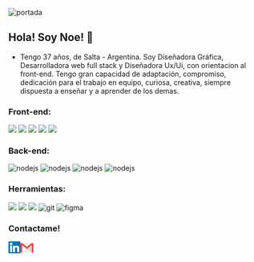 
![portada](https://user-images.githubusercontent.com/97459559/180097474-8ff71db6-a86a-4122-beee-f55b21d65e30.jpg)
## Hola! Soy Noe! 👋
- Tengo 37 años, de Salta - Argentina. Soy Diseñadora Gráfica, Desarrolladora web full stack y Diseñadora Ux/Ui, con orientacion al front-end. Tengo gran capacidad de adaptación, compromiso, dedicación para el trabajo en equipo, curiosa, creativa, siempre dispuesta a enseñar y a aprender de los demas.
### Front-end:
<a src="https://www.javascript.com/"><img src="https://img.icons8.com/color/48/000000/javascript.png"/></a>
<a src="https://www.w3schools.com/css/"><img src="https://img.icons8.com/color/48/000000/css3.png"/></a>
<a src="https://www.w3schools.com/html/"><img src="https://img.icons8.com/color/48/000000/html-5.png"/></a>
<a src="https://reactjs.org/"><img src="https://img.icons8.com/color/48/000000/react-native.png"/></a>
<a src="https://getbootstrap.com/"><img src="https://img.icons8.com/color/48/000000/bootstrap.png"/></a>
### Back-end:
<a src=""><img alt="nodejs" height="30" width="40" src="https://cdn.jsdelivr.net/gh/devicons/devicon/icons/nodejs/nodejs-original.svg"/></a>
<a src=""><img alt="nodejs" height="30" width="40" src="https://cdn.jsdelivr.net/gh/devicons/devicon/icons/express/express-original.svg"/></a>
<a src=""><img alt="nodejs" height="30" width="40" src="https://www.vectorlogo.zone/logos/sequelizejs/sequelizejs-icon.svg"/></a>
<a src=""><img alt="nodejs" height="30" width="40" src="https://www.vectorlogo.zone/logos/postgresql/postgresql-icon.svg"/></a>

### Herramientas:
<a src="https://visualstudio.microsoft.com/"><img src="https://img.icons8.com/color/48/000000/visual-studio.png"/></a>
<a src="https://www.npmjs.com/"><img src="https://img.icons8.com/color/48/000000/npm.png"/></a>
<a src="https://github.com/"><img src="https://img.icons8.com/color/48/000000/github--v1.png"/></a>
<a src=""><img alt="git" height="40" width="50" src="https://cdn.jsdelivr.net/gh/devicons/devicon/icons/git/git-original.svg"/></a>
<a src=""><img alt="figma" height="40" width="50" src="https://cdn.jsdelivr.net/gh/devicons/devicon/icons/figma/figma-original.svg"/></a>
### Contactame!
<p align="center">
  <a href="https://www.linkedin.com/in/noelia-ingala/">
    <img align="left" alt="Hargun | Linkedin" width="24px" src="https://github.com/hargun79/hargun79/blob/master/Assets/Linkedin.svg" />
  </a>
  <a href="mailto:ingalanoelia@gmail.com">
    <img align="left" alt="Hargun | Gmail" width="26px" src="https://github.com/hargun79/hargun79/blob/master/Assets/Gmail.svg" />
  </a>
</p>
